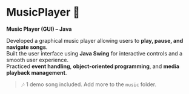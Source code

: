 # MusicPlayer 🎵

**Music Player (GUI) – Java**

Developed a graphical music player allowing users to **play, pause, and navigate songs**.  
Built the user interface using **Java Swing** for interactive controls and a smooth user experience.  
Practiced **event handling**, **object-oriented programming**, and **media playback management**.  

> 🎶 1 demo song included. Add more to the `music` folder.
